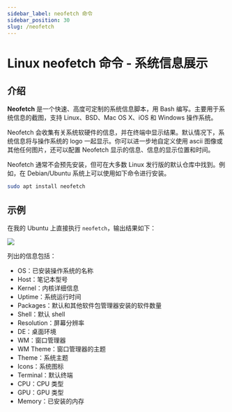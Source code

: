 ```yaml
---
sidebar_label: neofetch 命令
sidebar_position: 30
slug: /neofetch
---
```


# Linux neofetch 命令 - 系统信息展示



## 介绍

**Neofetch** 是一个快速、高度可定制的系统信息脚本，用 Bash 编写。主要用于系统信息的截图，支持 Linux、BSD、Mac OS X、iOS 和 Windows 操作系统。

Neofetch 会收集有关系统软硬件的信息，并在终端中显示结果。默认情况下，系统信息将与操作系统的 logo 一起显示。你可以进一步地自定义使用 ascii 图像或其他任何图片，还可以配置 Neofetch 显示的信息、信息的显示位置和时间。

Neofetch 通常不会预先安装，但可在大多数 Linux 发行版的默认仓库中找到。例如，在 Debian/Ubuntu 系统上可以使用如下命令进行安装。

```bash
sudo apt install neofetch
```



## 示例

在我的 Ubuntu 上直接执行 `neofetch`，输出结果如下：

![](https://static.getiot.tech/neofetch.png#center)

列出的信息包括：

- OS：已安装操作系统的名称
- Host：笔记本型号
- Kernel：内核详细信息
- Uptime：系统运行时间
- Packages：默认和其他软件包管理器安装的软件数量
- Shell：默认 shell
- Resolution：屏幕分辨率
- DE：桌面环境
- WM：窗口管理器
- WM Theme：窗口管理器的主题
- Theme：系统主题
- Icons：系统图标
- Terminal：默认终端
- CPU：CPU 类型
- GPU：GPU 类型
- Memory：已安装的内存





